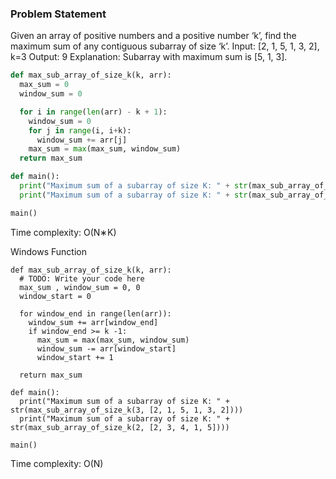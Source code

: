 ### Problem Statement #
Given an array of positive numbers and a positive number ‘k’, find the maximum sum of any contiguous subarray of size ‘k’.
Input: [2, 1, 5, 1, 3, 2], k=3 
Output: 9
Explanation: Subarray with maximum sum is [5, 1, 3].

```Python
def max_sub_array_of_size_k(k, arr):
  max_sum = 0
  window_sum = 0

  for i in range(len(arr) - k + 1):
    window_sum = 0
    for j in range(i, i+k):
      window_sum += arr[j]
    max_sum = max(max_sum, window_sum)
  return max_sum

def main():
  print("Maximum sum of a subarray of size K: " + str(max_sub_array_of_size_k(3, [2, 1, 5, 1, 3, 2])))
  print("Maximum sum of a subarray of size K: " + str(max_sub_array_of_size_k(2, [2, 3, 4, 1, 5])))

main()
```
Time complexity: O(N∗K)

Windows Function

```
def max_sub_array_of_size_k(k, arr):
  # TODO: Write your code here
  max_sum , window_sum = 0, 0
  window_start = 0
  
  for window_end in range(len(arr)):
    window_sum += arr[window_end]
    if window_end >= k -1:
      max_sum = max(max_sum, window_sum)
      window_sum -= arr[window_start]
      window_start += 1

  return max_sum
  
def main():
  print("Maximum sum of a subarray of size K: " + str(max_sub_array_of_size_k(3, [2, 1, 5, 1, 3, 2])))
  print("Maximum sum of a subarray of size K: " + str(max_sub_array_of_size_k(2, [2, 3, 4, 1, 5])))

main()
```
Time complexity: O(N)
